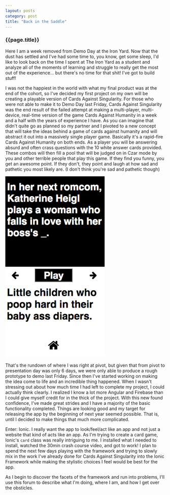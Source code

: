 ```yaml
---
layout: posts
category: post
title: "Back in the Saddle"
---
```


### {{page.title}}

Here I am a week removed from Demo Day at the Iron Yard. Now that the dust has settled and I've had some time to, you know, get some sleep, I'd like to look back on the time I spent at The Iron Yard as a student and analyze all of the moments of learning and struggle to really get the most out of the experience... but there's no time for that shit! I've got to build stuff!

I was not the happiest in the world with what my final product was at the end of the cohort, so I've decided my first project on my own will be creating a playable version of Cards Against Singularity. For those who were not able to make it to Demo Day last Friday, Cards Against Singularity was the end result of the failed attempt at making a multi-player, multi-device, real-time version of the game Cards Against Humanity in a week and a half with the years of experience I have. As you can imagine that didn't quite go as planned so my partner and I pivoted to a new concept that will take the ideas behind a game of cards against humanity and will abstract it out into a massively single player game. Basically it's a rapid-fire Cards Against Humanity on both ends. As a player you will be answering absurd and often crass questions with the 10 white answer cards provided. These combos will then fill a pool that will be judged on in Czar mode by you and other terrible people that play this game. If they find you funny, you get an awesome point. If they don't, they point and laugh at how sad and pathetic you most likely are. (I don't think you're sad and pathetic though)

<img src="/images/gameScreen.png" />

That's the rundown of where I was right at pivot, but given that from pivot to presentation day was only 6 days, we were only able to produce a rough prototype to demo last Friday. Since then I've started working on making the idea come to life and an incredible thing happened. When I wasn't stressing out about how much time I had left to complete my project, I could actually think clearly. I realized I know a lot more Angular and Firebase than I could give myself credit for in the thick of the project. With this new found confidence, I've made great strides and I have a majority of the basic functionality completed. Things are looking good and my target for releasing the app by the beginning of next year seemed possible. That is, until I decided to make things that much more complicated.

Enter: Ionic. I really want the app to look/feel/act like an app and not just a website that kind of acts like an app. As I'm trying to create a card game, Ionic's ```card``` class was really intriguing to me. I installed what I needed to install, watched the 30min crash course video, and got to work! I plan to spend the next few days playing with the framework and trying to slowly mix in the work I've already done for Cards Against Singularity into the Ionic Framework while making the stylistic choices I feel would be best for the app.

As I begin to discover the facets of the framework and run into problems, I'll use this forum to describe what I'm doing, where I am, and how I get over the obsticles. 